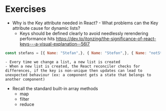 # Exercises

- Why is the Key attribute needed in React? - What problems can the Key attribute cause for dynamic lists?
    - Keys should be defined clearly to avoid needlessly rerendering performance hits https://dev.to/jtonzing/the-significance-of-react-keys---a-visual-explanation--56l7
```jsx
const stefans = [{ Name: "Stefan",}, { Name: "Stefon",}, { Name: "notStefan", }]
```
    - Every time we change a list, a new list is created
    - When a new list is created, the React reconciler checks for differences, if the key is non-unique then updates can lead to unexpected behaviour (ex: a component gets a state that belongs to another component)
- Recall the standard built-in array methods
    - map
    - filter
    - reduce